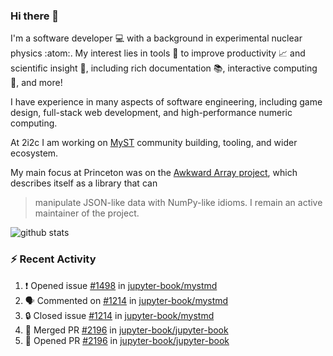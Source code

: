 ### Hi there 👋 

I'm a software developer 💻 with a background in experimental nuclear physics :atom:. My interest lies in tools :wrench: to improve productivity :chart_with_upwards_trend: and scientific insight :telescope:, including rich documentation 📚, interactive computing 🧮, and more! 

I have experience in many aspects of software engineering, including game design, full-stack web development, and high-performance numeric computing. 

At 2i2c I am working on [MyST](https://github.com/jupyter-book/mystmd) community building, tooling, and wider ecosystem. 

My main focus at Princeton was on the [Awkward Array project](awkward-array.org/), which describes itself as a library that can 
> manipulate JSON-like data with NumPy-like idioms. I remain an active maintainer of the project. 

![github stats](https://github-readme-stats.vercel.app/api?username=agoose77&show_icons=true&hide_rank=true&hide_title=true&bg_color=30,e76445,904e95&text_color=efe3ec&icon_color=efe3ec)
<!--
**agoose77/agoose77** is a ✨ _special_ ✨ repository because its `README.md` (this file) appears on your GitHub profile.

Here are some ideas to get you started:

- 🔭 I’m currently working on ...
- 🌱 I’m currently learning ...
- 👯 I’m looking to collaborate on ...
- 🤔 I’m looking for help with ...
- 💬 Ask me about ...
- 📫 How to reach me: ...
- 😄 Pronouns: ...
- ⚡ Fun fact: ...
-->

### :zap: Recent Activity

<!--START_SECTION:activity-->
1. ❗ Opened issue [#1498](https://github.com/jupyter-book/mystmd/issues/1498) in [jupyter-book/mystmd](https://github.com/jupyter-book/mystmd)
2. 🗣 Commented on [#1214](https://github.com/jupyter-book/mystmd/issues/1214#issuecomment-2315157666) in [jupyter-book/mystmd](https://github.com/jupyter-book/mystmd)
3. 🔒 Closed issue [#1214](https://github.com/jupyter-book/mystmd/issues/1214) in [jupyter-book/mystmd](https://github.com/jupyter-book/mystmd)
4. 🎉 Merged PR [#2196](https://github.com/jupyter-book/jupyter-book/pull/2196) in [jupyter-book/jupyter-book](https://github.com/jupyter-book/jupyter-book)
5. 💪 Opened PR [#2196](https://github.com/jupyter-book/jupyter-book/pull/2196) in [jupyter-book/jupyter-book](https://github.com/jupyter-book/jupyter-book)
<!--END_SECTION:activity-->
